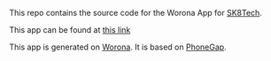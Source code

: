 This repo contains the source code for the Worona App for [SK8Tech](https://sk8.tech).

This app can be found at [this link](https://build.phonegap.com/apps/2582662)

This app is generated on [Worona](https://www.worona.org). It is based on [PhoneGap](http://phonegap.com/).
